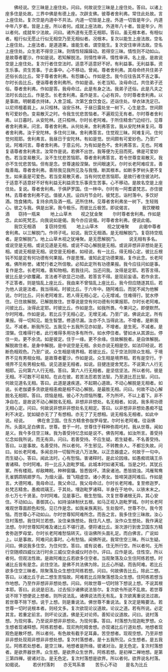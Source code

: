 <!-- { "loadSidebar": true } -->
　　佛经说。空三昧是上座住处。问曰。何故说空三昧是上座住处。答曰。以诸上座多住是处故。三界中佛是有德上座。次辟支佛。彼尊者舍利弗。常住此处故。言上座住处。复次空是内道中不共法。内道一切皆是上座。外道一切皆是年少。内道中年八岁者。皆是上座。所以者何。成就上座法故。外道年八十者。皆是年少。所以者何。成就年少法故。问曰。诸外道有无愿无相耶。答曰。虽无根本者。有相似者。粗行似无愿止行似无相空乃至无相似者。况根本。复次以能生上座法故。空名上座住处。上座法者。是道道果。谁能生者。谓空能生。复次安住审谛法故。空名上座住处。众生若不得空三昧。则情性轻躁躁动。若得空三昧。情性则不动如山。是故尊者瞿沙。作如是说。若知解脱法。则情性审谛。情性审谛。名上座。是故说空是上座住处。复次行者住空法时。适意不适意好不好。有利益事。无利益事。资生乐事。资生苦事。于此事中。心不移动。曾闻。尊者舍利弗。其母命终共住弟子还俗长齿比丘。常于尊者舍利弗。有怨嫌心。作如是念。我今应往告其不吉之事。尔时长齿比丘。便诣尊者舍利弗所。作如是语。长老当知。汝母命过。共住弟子还俗。尊者舍利弗。作如是答。我母命过。此是有身之法。我弟子还俗。此是凡夫之法时长齿比丘。作是念。长老舍利弗。虽作是言。心必有异。尔时尊者舍利弗。以是事故。明朝着衣持钵。入舍卫城。次第乞食饮食讫。还诣住处。举衣钵洗足已。以尼师檀着肩上。从只桓林。诣安乐林。于昼日露处坐一树下。心生是念。世间颇有可爱妙色。变易散灭之时。令我生忧悲苦恼者。不遍观见无有者。尔时尊者舍利弗。以日暮时。从安陀林。还只桓林。尔时长老阿难。于所住精舍门边经行。见尊者舍利弗来。问言。尊者舍利弗。从何处来。舍利弗答言。我从安陀林来复问。尊者舍利弗。汝于安陀林。多住何三昧。舍利弗答言。住觉观三昧。阿难复问。住何觉何观耶。舍利弗言。我昼日于安陀林。有如是觉。世间颇有可爱妙色。乃至广说。阿难问言。尊者舍利弗。于意云何。为有如是色不。舍利弗答言。无也。阿难复语尊者舍利弗言。汝常作是说。若佛不出世。我等便为无目而死。佛是可爱妙色。若当变易散灭。汝不生忧悲苦恼耶。尊者舍利弗答言。若令世尊变易散灭。我亦不生忧悲苦恼。但有是念。世尊速般涅槃。世间眼速灭。尔时长老阿难叹言。善哉善哉。尊者舍利弗。善除我见我所见及与我慢。断其根本。如断多罗树头更不复生。如来虽是可爱色。若当变易散灭者。当有何忧悲苦恼耶。是故行者住彼法时。于适意不适意好不好有利益无利益资生乐事资生苦事。心不移动。是故名空是上座住处。复说。尊者舍利弗。于俱萨罗国。住一林中。尔时有一阿耆婆梵志。亦住彼林。去尊者舍利弗不远。值彼人民。设四月节会时。彼梵志。诣村落中。多饮好酒。饱食猪肉。复持余肉及酒一瓶。还所住林。见尊者舍利弗坐一树下。生轻贱心。彼之与我。俱是出家。我今极乐。而彼比丘极苦。即说偈言。
　　我饮粳粮酒　　窃持一瓶来
　　地上山草木　　视之犹金聚
　　尔时尊者舍利弗。作如是念。此如死梵志。向我说如是偈。我今亦应说偈。时尊者舍利弗。便说此偈。
　　我饮无相酒　　复窃持空瓶
　　地上山草木　　视之犹唾聚
　　此偈中尊者舍利弗。以三解脱门。作师子吼。如说。我饮无相酒。是无相解脱门。复窃持空瓶者。是空解脱门。地上山草木视之犹唾聚。是无愿解脱门。
　　说无相有多名。或说空是无相。或说见道是无相。或说不动心解脱是无相。或说非想非非想处是无相。或说无相是无相。说空是无相者。如经说。有一比丘。得无相心定。彼比丘根钝不知是定有何功德有何果报。作是思惟。谁知此定功德果报。复作此念。长老阿难。佛所称誉。诸梵行者之所信敬。必知此定所有功德果报。我今应往问如是事。复作是念。长老阿难。善知物相。若我往问。当还问我。汝得是定耶。若答言得。彼比丘是少欲覆藏。言法者不欲显己功德。若答言不得。是现前妄语。若作余言。不正答者。则是恼乱上座比丘。我由来不曾恼乱上座比丘。我今但应随逐其后。若为他人说是法者。我当得闻。时彼比丘。于六年中。随阿难后。而犹不闻为他解说。尔时比丘。问长老阿难言。若人得无相心定。心无增减。住难得行。犹水停住。已住故解脱。已解脱故住。世尊说是空有何功德有何果报耶。尔时长老阿难。问彼比丘。汝得此定耶。时彼比丘。作如是念。如我所畏。今果问之。即便默然。尔时阿难。作如是说。若比丘于无相心定。无增无减。乃至广说。佛说此定。所有果报。得一切知见。能生智慧。修道尽漏。汝亦不久当得此法。不增者。是断我见。不减者。断我所见。五我见十五我所见亦如是。不增者。是生死。不减者。是涅槃。住难得行者。此行难得多用功多有所作。如水停住者。譬如水从其源出。停住一处。更不余流。如是彼定。住于一缘。更不余缘。住故解脱者。是自体解脱。解脱故住者。是身中解脱。是中说空是无相。余处亦说无相是空。如法印经说。若断色相观色。乃至广说。众生相是境界相。若彼比丘。见于空法则除众生相。于境界不见有男相女相。是故尊者瞿沙。作如是说。众生相是境界相。若有是空行。于境界不见有男相女相。说见道是无相者。如说。目揵连提舍梵志。不说第六人行无相耶。云何第六人行无相。答曰。第六人行无相者。是坚信坚法。所以者何。彼是无相。不可数不可易知。在此在彼。若苦法忍若苦法智。乃至道比忍比智。问曰。何故见道名无相。答曰。此道是速疾道。不起期心道故。不动心解脱是无相者。如说。长老伽婆多贪欲是相恚痴是相不动心解脱。是最胜无相。问曰。何故不动心解脱名无相耶。答曰。烦恼是相。彼心不为烦恼所覆。不为所坏。不以上着下。非不净自在。是故说不动心解脱名无相。非想非非想处。名无相者。如说。我多用功德无相心定。问曰。何故说非想非非想处名无相定。答曰。以非想非非想处愚痴不猛利不决定。犹如疑亦无了了有想相。亦无了了无想相。说无相名无相者。如此中说。经说。
　　佛在舍卫国。住东方精舍弥伽罗母堂。尔时长老阿难。往诣佛所。头面礼足白佛言。世尊。昔于一时。世尊住于释种弥周吒村。我从世尊。闻如是义。我今多住空三昧。我为善受持忆念如是说不。佛告阿难。如汝所言。善受持忆念如我所说。而无有异。问曰。若善受持。不应生疑。若生疑者。不名善受持。答曰。以是事故。名善受持。所以者何。不生邪见。不转教余人。不都忘失故。问曰。如长老阿难。多闻总持一切智所说八万法聚。以正念器盛之。何故于一句中。而生疑心。答曰。闻此法时。心有愁恼。害诸释时。是此论因缘。如愚痴琉璃王杀害诸释。尔时阿难。将一比丘入迦毗罗城。此城本时如诸天城。当是之时。其犹丘冢。所有楼观。却敌睥睨。种种窗牖。皆悉毁坏。清泉诸池。悉皆娆浊。鸿雁鸳鸯孔雀鹦鹉鸲翅罗鸟。为烟火逼。皆飞翔虚空。诸小男女。皆啼哭逐阿难后。作如是言。大德阿难。我母命过。我父命过。我父母命过。尔时长老阿难。复至修迦罗。处梵志精舍。愚痴琉璃王。于其处。埋迦毗罗诸释。半身在于地中。以铁末末之。杀七万七千贤圣。尔时阿难。见是事已。极生愁恼。次复世尊诸根无异。其心安住。不动如山。善御其心。如持油钵制伏五根。如马正视入迦毗罗城。尔时长老阿难观世尊面颜色和悦。见已作是念。如我亲族离别。生处毁坏。世尊不尔。我今苦恼。而世尊心不动如山。尔时世尊知阿难所念。而告之言。我多住空三昧故。汝心住村落想。我住阿兰若想。汝住亲族想处。我住凡人想。汝作众生想处。我作满足法想。尔时世尊知阿难及诸比丘不堪行道。便将诸比丘。渐次游行到舍卫国东方精舍弥迦罗母堂。尔时长老阿难愁恼转灭。往诣佛所头面礼足。而白佛言。广说如上。以是事故。阿难问此事时。心有愁恼。闻佛所说。我常住空三昧。所以生疑。问曰。佛说我多住空。为住何空。答曰。或有说者。住无所行空。所以者何。无所行空随顺四威仪法行时余三威仪空余威仪时亦尔。评曰。应作是说。住性空。所以者何。但观法性故。是故阿难比丘若欲多住空者。当观聚落及众生住阿练若想。时诸比丘皆有是念。此住空法。是佛不共法佛为除。比丘心所疑。而告阿难。若比丘欲多住空三昧者。除聚落及众生想住阿练若想。问曰。何故佛告比丘。除此二想。答曰。以诸比丘于此二想生苦恼故。阿难若比丘除聚落想及众生想。住阿练若想当作地想。乃至作非想非非想处想。问曰。何故世尊一切时除下想说上想。不说其根本耶。答曰。此说是旧法。过去恒沙诸佛说法皆尔。复次欲令所说不乱故。若世尊说不除下想便说上想者。则所说法乱。诸佛说法而无有乱。复次欲离重说法过故。若世尊不除下想。说于上想。则是重说法。佛世尊不重说法。复次定是略要法。若世尊一切时说根本者。则经文多。复次欲现论议道故。论议之道。若有所说。必定其言。若重定前言。则坏论议道。佛是无对论师。善知论议道故。问曰。说村落想。为现何事。乃至说非想非非想处。为现何事。答曰。村落想为现迦毗罗想。众生想者现诸释想。阿练若想者。现尼拘陀精舍想。亦现诸比丘行道处想。地想者现观色是散坏想。所以者何。有色故有截手足耳鼻。苦空想者。现观空想。乃至非想非非想处现观非想非非想处想。复次村落想者。是十五我所见。众生想者。是五我见。阿练若处想者。是空三昧。地想者是所缘。彼诸对治。是无色定。复次村落想者。是欲界器世界。众生想。是欲界众生世界。阿练若想。是初禅二禅地想。是第三第四禅。彼诸对治。是无色定。复次村落想是欲界。所以者何。欲界说名村落。如偈说。
　　若伏村落刺　　亦无骂系害
　　苦乐心不动　　是名为比丘
